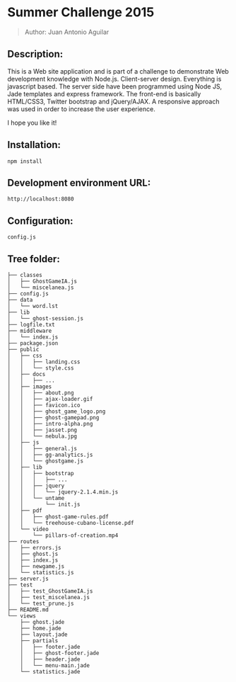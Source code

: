 # Summer Challenge 2015
> Author: Juan Antonio Aguilar

## Description:

This is a Web site application and is part of a challenge to demonstrate Web development knowledge with Node.js.
Client-server design. Everything is javascript based. The server side have been programmed using Node JS, Jade templates and express framework. The front-end is basically HTML/CSS3, Twitter bootstrap and jQuery/AJAX. A responsive approach was used in order to increase the user experience.

I hope you like it!

## Installation:

```
npm install
```

## Development environment URL:

```
http://localhost:8080
```

## Configuration:
```
config.js
```

## Tree folder:

```
├── classes
│   ├── GhostGameIA.js
│   └── miscelanea.js
├── config.js
├── data
│   └── word.lst
├── lib
│   └── ghost-session.js
├── logfile.txt
├── middleware
│   └── index.js
├── package.json
├── public
│   ├── css
│   │   ├── landing.css
│   │   └── style.css
│   ├── docs
│   │   ├── ...
│   ├── images
│   │   ├── about.png
│   │   ├── ajax-loader.gif
│   │   ├── favicon.ico
│   │   ├── ghost_game_logo.png
│   │   ├── ghost-gamepad.png
│   │   ├── intro-alpha.png
│   │   ├── jasset.png
│   │   └── nebula.jpg
│   ├── js
│   │   ├── general.js
│   │   ├── gg-analytics.js
│   │   └── ghostgame.js
│   ├── lib
│   │   ├── bootstrap
│   │   │   ├── ...
│   │   ├── jquery
│   │   │   └── jquery-2.1.4.min.js
│   │   └── untame
│   │       └── init.js
│   ├── pdf
│   │   ├── ghost-game-rules.pdf
│   │   └── treehouse-cubano-license.pdf
│   └── video
│       └── pillars-of-creation.mp4
├── routes
│   ├── errors.js
│   ├── ghost.js
│   ├── index.js
│   ├── newgame.js
│   └── statistics.js
├── server.js
├── test
│   ├── test_GhostGameIA.js
│   ├── test_miscelanea.js
│   └── test_prune.js
├── README.md
└── views
    ├── ghost.jade
    ├── home.jade
    ├── layout.jade
    ├── partials
    │   ├── footer.jade
    │   ├── ghost-footer.jade
    │   ├── header.jade
    │   └── menu-main.jade
    └── statistics.jade
```
